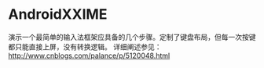 # AndroidXXIME
演示一个最简单的输入法框架应具备的几个步骤。定制了键盘布局，但每一次按键都只能直接上屏，没有转换逻辑。
详细阐述参见：http://www.cnblogs.com/palance/p/5120048.html
